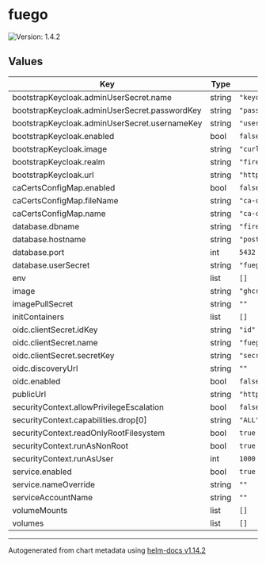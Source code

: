 # fuego

![Version: 1.4.2](https://img.shields.io/badge/Version-1.4.2-informational?style=flat-square)

## Values

| Key | Type | Default | Description |
|-----|------|---------|-------------|
| bootstrapKeycloak.adminUserSecret.name | string | `"keycloak-admin"` |  |
| bootstrapKeycloak.adminUserSecret.passwordKey | string | `"password"` |  |
| bootstrapKeycloak.adminUserSecret.usernameKey | string | `"username"` |  |
| bootstrapKeycloak.enabled | bool | `false` |  |
| bootstrapKeycloak.image | string | `"curlimages/curl:8.15.0"` |  |
| bootstrapKeycloak.realm | string | `"firemetrics"` |  |
| bootstrapKeycloak.url | string | `"https://example.com/auth"` |  |
| caCertsConfigMap.enabled | bool | `false` |  |
| caCertsConfigMap.fileName | string | `"ca-certificates.crt"` |  |
| caCertsConfigMap.name | string | `"ca-certs"` |  |
| database.dbname | string | `"firemetrics"` |  |
| database.hostname | string | `"postgres"` |  |
| database.port | int | `5432` |  |
| database.userSecret | string | `"fuego-user"` |  |
| env | list | `[]` |  |
| image | string | `"ghcr.io/firemetrics/fuego:dfb02edc"` |  |
| imagePullSecret | string | `""` |  |
| initContainers | list | `[]` |  |
| oidc.clientSecret.idKey | string | `"id"` |  |
| oidc.clientSecret.name | string | `"fuego-oidc-client"` |  |
| oidc.clientSecret.secretKey | string | `"secret"` |  |
| oidc.discoveryUrl | string | `""` |  |
| oidc.enabled | bool | `false` |  |
| publicUrl | string | `"http://example.com/fhir"` |  |
| securityContext.allowPrivilegeEscalation | bool | `false` |  |
| securityContext.capabilities.drop[0] | string | `"ALL"` |  |
| securityContext.readOnlyRootFilesystem | bool | `true` |  |
| securityContext.runAsNonRoot | bool | `true` |  |
| securityContext.runAsUser | int | `1000` |  |
| service.enabled | bool | `true` |  |
| service.nameOverride | string | `""` |  |
| serviceAccountName | string | `""` |  |
| volumeMounts | list | `[]` |  |
| volumes | list | `[]` |  |

----------------------------------------------
Autogenerated from chart metadata using [helm-docs v1.14.2](https://github.com/norwoodj/helm-docs/releases/v1.14.2)
